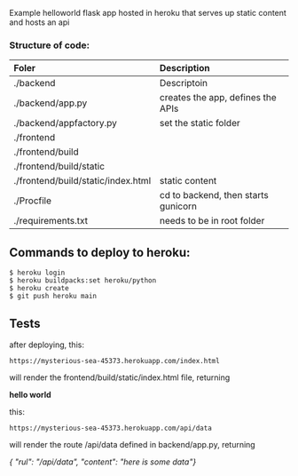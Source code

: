 Example helloworld flask app hosted in heroku that serves up static content and hosts an api

### Structure of code:

| Foler | Description |
| :--------- | :------------- |
| ./backend | Descriptoin |
| ./backend/app.py | creates the app, defines the APIs
| ./backend/appfactory.py | set the static folder
| ./frontend | 
| ./frontend/build |  
| ./frontend/build/static | 
| ./frontend/build/static/index.html | static content
| ./Procfile | cd to backend, then starts gunicorn
| ./requirements.txt | needs to be in root folder


## Commands to deploy to heroku:

``` shell
$ heroku login
$ heroku buildpacks:set heroku/python
$ heroku create
$ git push heroku main
```

## Tests

after deploying, this:

    https://mysterious-sea-45373.herokuapp.com/index.html

will render the frontend/build/static/index.html file, returning

**hello world**

this:

    https://mysterious-sea-45373.herokuapp.com/api/data

will render the route /api/data defined in backend/app.py, returning 

*{ "rul": "/api/data", "content": "here is some data"}*
